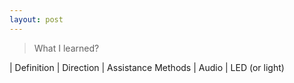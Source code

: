 ```yaml
---
layout: post
---
```

> What I learned?

 | 
Definition | Direction
 | Assistance
Methods | Audio
 | LED (or light)
 
<!--適合輪走族的作法？提示音、LED。	
	-->